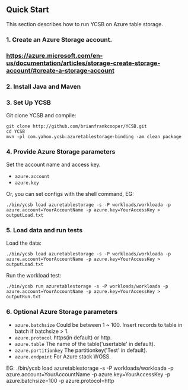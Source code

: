 <!--
Copyright (c) 2016 YCSB contributors. All rights reserved.

Licensed under the Apache License, Version 2.0 (the "License"); you
may not use this file except in compliance with the License. You
may obtain a copy of the License at

http://www.apache.org/licenses/LICENSE-2.0

Unless required by applicable law or agreed to in writing, software
distributed under the License is distributed on an "AS IS" BASIS,
WITHOUT WARRANTIES OR CONDITIONS OF ANY KIND, either express or
implied. See the License for the specific language governing
permissions and limitations under the License. See accompanying
LICENSE file.
-->

## Quick Start

This section describes how to run YCSB on Azure table storage. 

### 1. Create an Azure Storage account.
###    https://azure.microsoft.com/en-us/documentation/articles/storage-create-storage-account/#create-a-storage-account

### 2. Install Java and Maven

### 3. Set Up YCSB

Git clone YCSB and compile:

    git clone http://github.com/brianfrankcooper/YCSB.git
    cd YCSB
    mvn -pl com.yahoo.ycsb:azuretablestorage-binding -am clean package

### 4. Provide Azure Storage parameters
    
Set the account name and access key.

- `azure.account`
- `azure.key`

Or, you can set configs with the shell command, EG:

    ./bin/ycsb load azuretablestorage -s -P workloads/workloada -p azure.account=YourAccountName -p azure.key=YourAccessKey > outputLoad.txt

### 5. Load data and run tests

Load the data:

    ./bin/ycsb load azuretablestorage -s -P workloads/workloada -p azure.account=YourAccountName -p azure.key=YourAccessKey > outputLoad.txt

Run the workload test:

    ./bin/ycsb run azuretablestorage -s -P workloads/workloada -p azure.account=YourAccountName -p azure.key=YourAccessKey > outputRun.txt
	
### 6. Optional Azure Storage parameters

- `azure.batchsize`	
	Could be between 1 ~ 100. Insert records to table in batch if batchsize > 1.
- `azure.protocol`
	https(in default) or http.
- `azure.table`
	The name of the table('usertable' in default).
- `azure.partitionkey`
	The partitionkey('Test' in default).
- `azure.endpoint`
	For Azure stack WOSS.
	
EG:
    ./bin/ycsb load azuretablestorage -s -P workloads/workloada -p azure.account=YourAccountName -p azure.key=YourAccessKey -p azure.batchsize=100 -p azure.protocol=http
	
	

